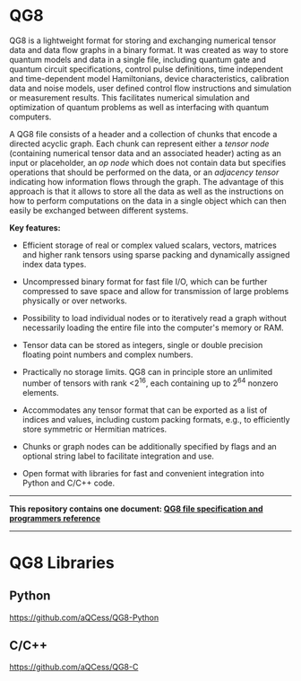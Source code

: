 # QG8
QG8 is a lightweight format for storing and exchanging numerical tensor data and data flow graphs in a binary format. It was created as way to store quantum models and data in a single file, including quantum gate and quantum circuit specifications, control pulse definitions, time independent and time-dependent model Hamiltonians, device characteristics, calibration data and noise models, user defined control flow instructions and simulation or measurement results. This facilitates numerical simulation and optimization of quantum problems as well as interfacing with quantum computers.

A QG8 file consists of a header and a collection of chunks that encode a directed acyclic graph. Each chunk can represent either a *tensor node* (containing numerical tensor data and an associated header) acting as an input or placeholder, an *op node* which does not contain data but specifies operations that should be performed on the data, or an *adjacency tensor* indicating how information flows through the graph. The advantage of this approach is that it allows to store all the data as well as the instructions on how to perform computations on the data in a single object which can then easily be exchanged between different systems.

**Key features:**
- Efficient storage of real or complex valued scalars, vectors, matrices and higher rank tensors using sparse packing and dynamically assigned index data types.

- Uncompressed binary format for fast file I/O, which can be further compressed to save space and allow for transmission of large problems physically or over networks.

- Possibility to load individual nodes or to iteratively read a graph without necessarily loading the entire file into the computer's memory or RAM.

- Tensor data can be stored as integers, single or double precision floating point numbers and complex numbers.

- Practically no storage limits. QG8 can in principle store an unlimited number of tensors with rank <2<sup>16</sup>, each containing up to 2<sup>64</sup> nonzero elements.

- Accommodates any tensor format that can be exported as a list of indices and values, including custom packing formats, e.g., to efficiently store symmetric or Hermitian matrices.

- Chunks or graph nodes can be additionally specified by flags and an optional string label to facilitate integration and use.

- Open format with libraries for fast and convenient integration into Python and C/C++ code.

-----

**This repository contains one document:
[QG8 file specification and programmers reference](QG8_Specification_v1.pdf)**

-----


# QG8 Libraries
## Python 
https://github.com/aQCess/QG8-Python

## C/C++ 
https://github.com/aQCess/QG8-C
